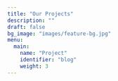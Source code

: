 ```yaml
---
title: "Our Projects"
description: ""
draft: false
bg_image: "images/feature-bg.jpg"
menu:
  main:
    name: "Project"
    identifier: "blog"
    weight: 3
---
```

